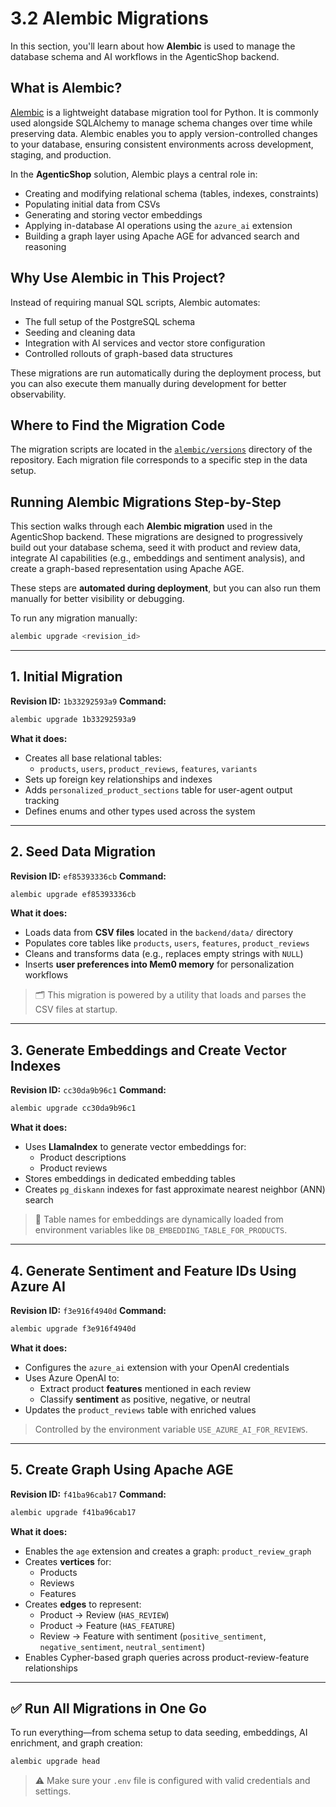 # 3.2 Alembic Migrations

In this section, you'll learn about how **Alembic** is used to manage the database schema and AI workflows in the AgenticShop backend.

## What is Alembic?

[Alembic](https://alembic.sqlalchemy.org/) is a lightweight database migration tool for Python. It is commonly used alongside SQLAlchemy to manage schema changes over time while preserving data. Alembic enables you to apply version-controlled changes to your database, ensuring consistent environments across development, staging, and production.

In the **AgenticShop** solution, Alembic plays a central role in:

- Creating and modifying relational schema (tables, indexes, constraints)
- Populating initial data from CSVs
- Generating and storing vector embeddings
- Applying in-database AI operations using the `azure_ai` extension
- Building a graph layer using Apache AGE for advanced search and reasoning

## Why Use Alembic in This Project?

Instead of requiring manual SQL scripts, Alembic automates:

- The full setup of the PostgreSQL schema
- Seeding and cleaning data
- Integration with AI services and vector store configuration
- Controlled rollouts of graph-based data structures

These migrations are run automatically during the deployment process, but you can also execute them manually during development for better observability.

## Where to Find the Migration Code

The migration scripts are located in the [`alembic/versions`](https://github.com/Azure-Samples/postgres-agentic-shop/tree/main/backend/alembic) directory of the repository. Each migration file corresponds to a specific step in the data setup.

## Running Alembic Migrations Step-by-Step

This section walks through each **Alembic migration** used in the AgenticShop backend. These migrations are designed to progressively build out your database schema, seed it with product and review data, integrate AI capabilities (e.g., embeddings and sentiment analysis), and create a graph-based representation using Apache AGE.

These steps are **automated during deployment**, but you can also run them manually for better visibility or debugging.

To run any migration manually:

```bash
alembic upgrade <revision_id>
```

---

## 1. Initial Migration

**Revision ID:** `1b33292593a9`
**Command:**

```bash
alembic upgrade 1b33292593a9
```

**What it does:**

- Creates all base relational tables:
  - `products`, `users`, `product_reviews`, `features`, `variants`
- Sets up foreign key relationships and indexes
- Adds `personalized_product_sections` table for user-agent output tracking
- Defines enums and other types used across the system

---

## 2. Seed Data Migration

**Revision ID:** `ef85393336cb`
**Command:**

```bash
alembic upgrade ef85393336cb
```

**What it does:**

- Loads data from **CSV files** located in the `backend/data/` directory
- Populates core tables like `products`, `users`, `features`, `product_reviews`
- Cleans and transforms data (e.g., replaces empty strings with `NULL`)
- Inserts **user preferences into Mem0 memory** for personalization workflows

> 🗂️ This migration is powered by a utility that loads and parses the CSV files at startup.

---

## 3. Generate Embeddings and Create Vector Indexes

**Revision ID:** `cc30da9b96c1`
**Command:**

```bash
alembic upgrade cc30da9b96c1
```

**What it does:**

- Uses **LlamaIndex** to generate vector embeddings for:
  - Product descriptions
  - Product reviews
- Stores embeddings in dedicated embedding tables
- Creates `pg_diskann` indexes for fast approximate nearest neighbor (ANN) search

> 🧠 Table names for embeddings are dynamically loaded from environment variables like `DB_EMBEDDING_TABLE_FOR_PRODUCTS`.

---

## 4. Generate Sentiment and Feature IDs Using Azure AI

**Revision ID:** `f3e916f4940d`
**Command:**

```bash
alembic upgrade f3e916f4940d
```

**What it does:**

- Configures the `azure_ai` extension with your OpenAI credentials
- Uses Azure OpenAI to:
  - Extract product **features** mentioned in each review
  - Classify **sentiment** as positive, negative, or neutral
- Updates the `product_reviews` table with enriched values

> Controlled by the environment variable `USE_AZURE_AI_FOR_REVIEWS`.

---

## 5. Create Graph Using Apache AGE

**Revision ID:** `f41ba96cab17`
**Command:**

```bash
alembic upgrade f41ba96cab17
```

**What it does:**

- Enables the `age` extension and creates a graph: `product_review_graph`
- Creates **vertices** for:
  - Products
  - Reviews
  - Features
- Creates **edges** to represent:
  - Product → Review (`HAS_REVIEW`)
  - Product → Feature (`HAS_FEATURE`)
  - Review → Feature with sentiment (`positive_sentiment`, `negative_sentiment`, `neutral_sentiment`)
- Enables Cypher-based graph queries across product-review-feature relationships

---

## ✅ Run All Migrations in One Go

To run everything—from schema setup to data seeding, embeddings, AI enrichment, and graph creation:

```bash
alembic upgrade head
```

> ⚠️ Make sure your `.env` file is configured with valid credentials and settings.

